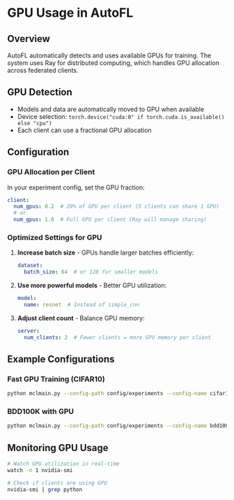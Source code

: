 # GPU Usage in AutoFL

## Overview
AutoFL automatically detects and uses available GPUs for training. The system uses Ray for distributed computing, which handles GPU allocation across federated clients.

## GPU Detection
- Models and data are automatically moved to GPU when available
- Device selection: `torch.device("cuda:0" if torch.cuda.is_available() else "cpu")`
- Each client can use a fractional GPU allocation

## Configuration

### GPU Allocation per Client
In your experiment config, set the GPU fraction:

```yaml
client:
  num_gpus: 0.2  # 20% of GPU per client (5 clients can share 1 GPU)
  # or
  num_gpus: 1.0  # Full GPU per client (Ray will manage sharing)
```

### Optimized Settings for GPU

1. **Increase batch size** - GPUs handle larger batches efficiently:
   ```yaml
   dataset:
     batch_size: 64  # or 128 for smaller models
   ```

2. **Use more powerful models** - Better GPU utilization:
   ```yaml
   model:
     name: resnet  # Instead of simple_cnn
   ```

3. **Adjust client count** - Balance GPU memory:
   ```yaml
   server:
     num_clients: 2  # Fewer clients = more GPU memory per client
   ```

## Example Configurations

### Fast GPU Training (CIFAR10)
```bash
python mclmain.py --config-path config/experiments --config-name cifar10_gpu_fast
```

### BDD100K with GPU
```bash
python mclmain.py --config-path config/experiments --config-name bdd100k_10k_gpu
```

## Monitoring GPU Usage
```bash
# Watch GPU utilization in real-time
watch -n 1 nvidia-smi

# Check if clients are using GPU
nvidia-smi | grep python
```